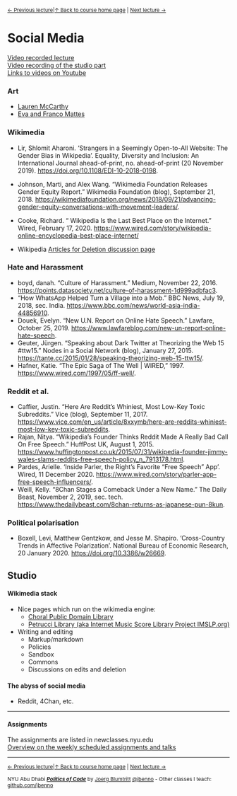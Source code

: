 <sup>[&larr; Previous lecture](/files/03.md)|[&uarr; Back to course home page](/README.md) | [Next lecture &rarr;](/files/05.md)</sup>  

# Social Media

[Video recorded lecture](https://stream.nyu.edu/media/1_08qnm0q2)  
[Video recording of the studio part](https://stream.nyu.edu/media/1_3x1m1y4w)  
[Links to videos on Youtube](/files/Videos.md)


### Art
- [Lauren McCarthy](https://lauren-mccarthy.com/)
- [Eva and Franco Mattes](https://0100101110101101.org/)

### Wikimedia
- Lir, Shlomit Aharoni. ‘Strangers in a Seemingly Open-to-All Website: The Gender Bias in Wikipedia’. Equality, Diversity and Inclusion: An International Journal ahead-of-print, no. ahead-of-print (20 November 2019). https://doi.org/10.1108/EDI-10-2018-0198.
- Johnson, Marti, and Alex Wang. “Wikimedia Foundation Releases Gender Equity Report.” Wikimedia Foundation (blog), September 21, 2018. https://wikimediafoundation.org/news/2018/09/21/advancing-gender-equity-conversations-with-movement-leaders/.
- Cooke, Richard. “ Wikipedia Is the Last Best Place on the Internet.” Wired, February 17, 2020. https://www.wired.com/story/wikipedia-online-encyclopedia-best-place-internet/
  
- Wikipedia [Articles for Deletion discussion page](https://en.wikipedia.org/wiki/Wikipedia:Articles_for_deletion#Current_and_past_articles_for_deletion_(AfD)_discussions)

### Hate and Harassment
- boyd, danah. “Culture of Harassment.” Medium, November 22, 2016. https://points.datasociety.net/culture-of-harassment-1d999adbfac3.
- “How WhatsApp Helped Turn a Village into a Mob.” BBC News, July 19, 2018, sec. India. https://www.bbc.com/news/world-asia-india-44856910.
- Douek, Evelyn. “New U.N. Report on Online Hate Speech.” Lawfare, October 25, 2019. https://www.lawfareblog.com/new-un-report-online-hate-speech.
- Geuter, Jürgen. “Speaking about Dark Twitter at Theorizing the Web 15 #ttw15.” Nodes in a Social Network (blog), January 27, 2015. https://tante.cc/2015/01/28/speaking-theorizing-web-15-ttw15/.
- Hafner, Katie. “The Epic Saga of The Well | WIRED,” 1997. https://www.wired.com/1997/05/ff-well/.

### Reddit et al.
- Caffier, Justin. “Here Are Reddit’s Whiniest, Most Low-Key Toxic Subreddits.” Vice (blog), September 11, 2017. https://www.vice.com/en_us/article/8xxymb/here-are-reddits-whiniest-most-low-key-toxic-subreddits.
- Rajan, Nitya. “Wikipedia’s Founder Thinks Reddit Made A Really Bad Call On Free Speech.” HuffPost UK, August 1, 2015. https://www.huffingtonpost.co.uk/2015/07/31/wikipedia-founder-jimmy-wales-slams-reddits-free-speech-policy_n_7913178.html.
- Pardes, Arielle. ‘Inside Parler, the Right’s Favorite “Free Speech” App’. Wired, 11 December 2020. https://www.wired.com/story/parler-app-free-speech-influencers/.
- Weill, Kelly. “8Chan Stages a Comeback Under a New Name.” The Daily Beast, November 2, 2019, sec. tech. https://www.thedailybeast.com/8chan-returns-as-japanese-pun-8kun.

### Political polarisation
- Boxell, Levi, Matthew Gentzkow, and Jesse M. Shapiro. ‘Cross-Country Trends in Affective Polarization’. National Bureau of Economic Research, 20 January 2020. https://doi.org/10.3386/w26669.



## Studio
#### Wikimedia stack
- Nice pages which run on the wikimedia engine:
    - [Choral Public Domain Library](http://www1.cpdl.org/wiki/index.php/Main_Page)
    - [Petrucci Library (aka Internet Music Score Library Project IMSLP.org)](https://imslp.org/wiki/Main_Page)
- Writing and editing
    - Markup/markdown
    - Policies
    - Sandbox
    - Commons
    - Discussions on edits and deletion

#### The abyss of social media
- Reddit, 4Chan, etc.

***

#### Assignments
The assignments are listed in newclasses.nyu.edu  
[Overview on the weekly scheduled assignments and talks](https://docs.google.com/spreadsheets/d/15ZQVsHbdcMrUzVLIkae5IOQ4I0IY2HdLl63t61t5VSo/edit?usp=sharing)  


***
<sup>[&larr; Previous lecture](/files/03.md)|[&uarr; Back to course home page](/README.md) | [Next lecture &rarr;](/files/05.md)</sup>  
  
<sup>NYU Abu Dhabi ***[Politics of Code](/README.md)*** by [Joerg Blumtritt](https://jbenno.net) [@jbenno](https://twitter.com/jbenno) - Other classes I teach: [github.com/jbenno](https://github.com/jbenno/teaching/blob/master/README.md)</sup>
